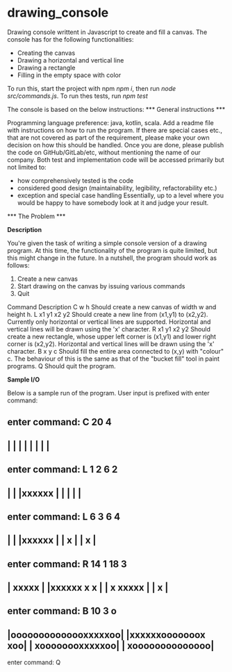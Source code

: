 # drawing_console
Drawing console writtent in Javascript to create and fill a canvas. The console has for the following functionalities:
- Creating the canvas
- Drawing a horizontal and vertical line
- Drawing a rectangle
- Filling in the empty space with color

To run this, start the project with npm *npm i*, then run *node src/commands.js*.
To run thes tests, run *npm test*

The console is based on the below instructions:
	*** General instructions ***

Programming language preference: java, kotlin, scala.
Add a readme file with instructions on how to run the program.
If there are special cases etc., that are not covered as part of the requirement, please make your own decision on how this should be handled.
Once you are done, please publish the code on GitHub/GitLab/etc, without mentioning the name of our company.
Both test and implementation code will be accessed primarily but not limited to:
- how comprehensively tested is the code
- considered good design (maintainability, legibility, refactorability etc.)
- exception and special case handling
Essentially, up to a level where you would be happy to have somebody look at it and judge your result.


*** The Problem ***

__Description__

You're given the task of writing a simple console version of a drawing program. 
At this time, the functionality of the program is quite limited, but this might change in the future. 
In a nutshell, the program should work as follows:
 1. Create a new canvas
 2. Start drawing on the canvas by issuing various commands
 3. Quit


Command 		Description
C w h           Should create a new canvas of width w and height h.
L x1 y1 x2 y2   Should create a new line from (x1,y1) to (x2,y2). Currently only
                horizontal or vertical lines are supported. Horizontal and vertical lines
                will be drawn using the 'x' character.
R x1 y1 x2 y2   Should create a new rectangle, whose upper left corner is (x1,y1) and
                lower right corner is (x2,y2). Horizontal and vertical lines will be drawn
                using the 'x' character.
B x y c         Should fill the entire area connected to (x,y) with "colour" c. The
                behaviour of this is the same as that of the "bucket fill" tool in paint
                programs.
Q               Should quit the program.

__Sample I/O__

Below is a sample run of the program. User input is prefixed with enter command:

enter command: C 20 4
----------------------
|                    |
|                    |
|                    |
|                    |
----------------------

enter command: L 1 2 6 2
----------------------
|                    |
|xxxxxx              |
|                    |
|                    |
----------------------

enter command: L 6 3 6 4
----------------------
|                    |
|xxxxxx              |
|     x              |
|     x              |
----------------------

enter command: R 14 1 18 3
----------------------
|             xxxxx  |
|xxxxxx       x   x  |
|     x       xxxxx  |
|     x              |
----------------------

enter command: B 10 3 o
----------------------
|oooooooooooooxxxxxoo|
|xxxxxxooooooox   xoo|
|     xoooooooxxxxxoo|
|     xoooooooooooooo|
----------------------

enter command: Q


